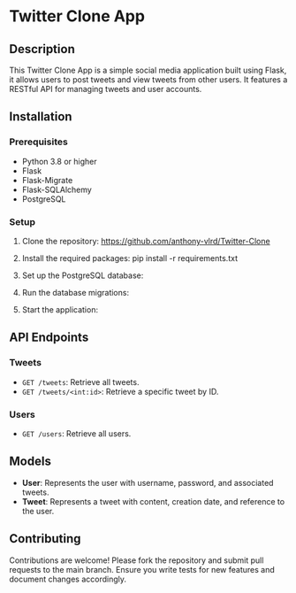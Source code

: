 # Twitter Clone App

## Description
This Twitter Clone App is a simple social media application built using Flask, it allows users to post tweets and view tweets from other users.
It features a RESTful API for managing tweets and user accounts.

## Installation

### Prerequisites
- Python 3.8 or higher
- Flask
- Flask-Migrate
- Flask-SQLAlchemy
- PostgreSQL

### Setup
1. Clone the repository:
https://github.com/anthony-vlrd/Twitter-Clone

2. Install the required packages:
pip install -r requirements.txt

3. Set up the PostgreSQL database:

4. Run the database migrations:

5. Start the application:


## API Endpoints

### Tweets
- `GET /tweets`: Retrieve all tweets.
- `GET /tweets/<int:id>`: Retrieve a specific tweet by ID.

### Users
- `GET /users`: Retrieve all users.

## Models
- **User**: Represents the user with username, password, and associated tweets.
- **Tweet**: Represents a tweet with content, creation date, and reference to the user.

## Contributing
Contributions are welcome! Please fork the repository and submit pull requests to the main branch. Ensure you write tests for new features and document changes accordingly.


